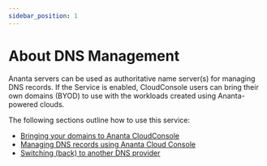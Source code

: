 ```yaml
---
sidebar_position: 1
---
```

# About DNS Management

Ananta servers can be used as authoritative name server(s) for managing DNS records. If the Service is enabled, CloudConsole users can bring their own domains (BYOD) to use with the workloads created using Ananta-powered clouds.

The following sections outline how to use this service:

- [Bringing your domains to Ananta CloudConsole](LinkingDomainstoAnantaCloudConsole)
- [Managing DNS records using Ananta Cloud Console](ManagingDNSRecords)
- [Switching (back) to another DNS provider](SwitchingtoAnotherDNSProvider)


